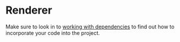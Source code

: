 # Renderer

Make sure to look in to [working with dependencies][dependencies] to find out
how to incorporate your code into the project.

[dependencies]: dependencies.html
